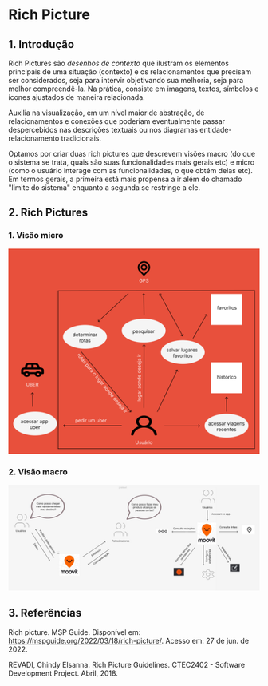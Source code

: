 # Rich Picture

## 1. Introdução
Rich Pictures são *desenhos de contexto* que ilustram os elementos principais de uma situação (contexto) e os relacionamentos que precisam ser considerados, seja para intervir objetivando sua melhoria, seja para melhor compreendê-la.
Na prática, consiste em imagens, textos, símbolos e ícones ajustados de maneira relacionada.

Auxilia na visualização, em um nível maior de abstração, de relacionamentos e conexões que poderiam eventualmente passar despercebidos nas descrições textuais ou nos diagramas entidade-relacionamento tradicionais.

Optamos por criar duas rich pictures que descrevem visões macro (do que o sistema se trata, quais são suas funcionalidades mais gerais etc) e micro (como o usuário interage com as funcionalidades, o que obtém delas etc).
Em termos gerais, a primeira está mais propensa a ir além do chamado "limite do sistema" enquanto a segunda se restringe a ele.

## 2. Rich Pictures
### 1. Visão micro

![Rich Picture Version 1](../_media/rich_picture_micro.png "Rich Picture Version 1")
### 2. Visão macro

![Rich Picture Version 1](../_media/rich_picture_macro.jpg "Rich Picture Version 1")


## 3. Referências
Rich picture. MSP Guide. Disponível em: <https://mspguide.org/2022/03/18/rich-picture/>. Acesso em: 27 de jun. de 2022.

REVADI, Chindy Elsanna. Rich Picture Guidelines. CTEC2402 - Software Development
Project. Abril, 2018.
